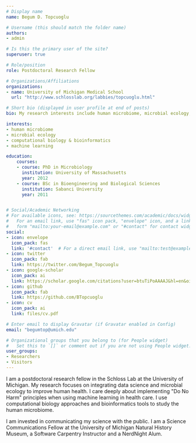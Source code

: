 ```yaml
---
# Display name
name: Begum D. Topcuoglu

# Username (this should match the folder name)
authors:
- admin

# Is this the primary user of the site?
superuser: true

# Role/position
role: Postdoctoral Research Fellow

# Organizations/Affiliations
organizations:
- name: University of Michigan Medical School
  url: "http://www.schlosslab.org/labbies/topcuoglu.html"

# Short bio (displayed in user profile at end of posts)
bio: My research interests include human microbiome, microbial ecology, machine learning.

interests:
- human microbiome
- microbial ecology
- computational biology & bioinformatics
- machine learning

education:
    courses:
    - course: PhD in Microbiology
      institution: University of Massachusetts
      year: 2012
    - course: BSc in Bioengineering and Biological Sciences
      institution: Sabanci University
      year: 2011


# Social/Academic Networking
# For available icons, see: https://sourcethemes.com/academic/docs/widgets/#icons
#   For an email link, use "fas" icon pack, "envelope" icon, and a link in the
#   form "mailto:your-email@example.com" or "#contact" for contact widget.
social:
- icon: envelope
  icon_pack: fas
  link: '#contact'  # For a direct email link, use "mailto:test@example.org".
- icon: twitter
  icon_pack: fab
  link: https://twitter.com/Begum_Topcuoglu
- icon: google-scholar
  icon_pack: ai
  link: https://scholar.google.com/citations?user=btuTiPoAAAAJ&hl=en&oi=ao
- icon: github
  icon_pack: fab
  link: https://github.com/BTopcuoglu
- icon: cv
  icon_pack: ai
  link: files/cv.pdf

# Enter email to display Gravatar (if Gravatar enabled in Config)
email: "begumtop@umich.edu"

# Organizational groups that you belong to (for People widget)
#   Set this to `[]` or comment out if you are not using People widget.
user_groups:
- Researchers
- Visitors
---
```


I am a postdoctoral research fellow in the Schloss Lab at the University of Michigan. My research focuses on integrating data science and microbial ecology to improve human health. I care deeply about implementing "Do No Harm" principles when using machine learning in health care. I use computational biology approaches and bioinformatics tools to study the human microbiome.

I am invested in communicating my science with the public. I am a Science Communications Fellow at the University of Michigan Natural History Museum, a Software Carpentry Instructor and a NerdNight Alum.
